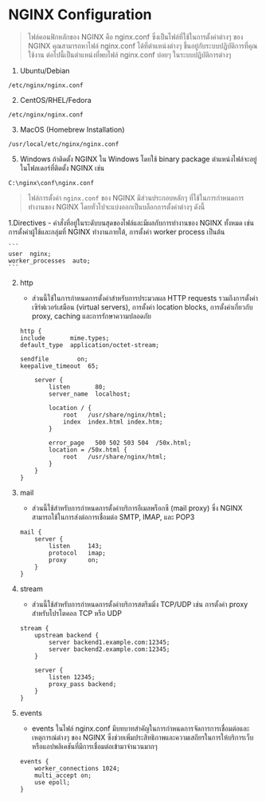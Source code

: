 # NGINX Configuration

> ไฟล์คอนฟิกหลักของ NGINX คือ nginx.conf ซึ่งเป็นไฟล์ที่ใช้ในการตั้งค่าต่างๆ ของ NGINX คุณสามารถหาไฟล์ nginx.conf ได้ที่ตำแหน่งต่างๆ ขึ้นอยู่กับระบบปฏิบัติการที่คุณใช้งาน ต่อไปนี้เป็นตำแหน่งที่พบไฟล์ nginx.conf บ่อยๆ ในระบบปฏิบัติการต่างๆ

1. Ubuntu/Debian

```
/etc/nginx/nginx.conf
```

2. CentOS/RHEL/Fedora

```
/etc/nginx/nginx.conf
```

3. MacOS (Homebrew Installation)

```
/usr/local/etc/nginx/nginx.conf
```

5. Windows ถ้าติดตั้ง NGINX ใน Windows โดยใช้ binary package ตำแหน่งไฟล์จะอยู่ในโฟลเดอร์ที่ติดตั้ง NGINX เช่น

```
C:\nginx\conf\nginx.conf
```

> ไฟล์การตั้งค่า `nginx.conf` ของ NGINX มีส่วนประกอบหลักๆ ที่ใช้ในการกำหนดการทำงานของ NGINX โดยทั่วไปจะแบ่งออกเป็นบล็อกการตั้งค่าต่างๆ ดังนี้

1.Directives
    - คำสั่งที่อยู่ในระดับบนสุดของไฟล์และมีผลกับการทำงานของ NGINX ทั้งหมด เช่น การตั้งค่าผู้ใช้และกลุ่มที่ NGINX ทำงานภายใต้, การตั้งค่า worker process เป็นต้น
    
    ```
    user  nginx;
    worker_processes  auto;
    ```

2. http

    - ส่วนนี้ใช้ในการกำหนดการตั้งค่าสำหรับการประมวลผล HTTP requests รวมถึงการตั้งค่าเซิร์ฟเวอร์เสมือน (virtual servers), การตั้งค่า location blocks, การตั้งค่าเกี่ยวกับ proxy, caching และการรักษาความปลอดภัย
     
    ```
    http {
    include       mime.types;
    default_type  application/octet-stream;

    sendfile        on;
    keepalive_timeout  65;

        server {
            listen       80;
            server_name  localhost;
    
            location / {
                root   /usr/share/nginx/html;
                index  index.html index.htm;
            }
    
            error_page   500 502 503 504  /50x.html;
            location = /50x.html {
                root   /usr/share/nginx/html;
            }
        }
    }

    ```

3. mail

   -  ส่วนนี้ใช้สำหรับการกำหนดการตั้งค่าบริการอีเมลพร็อกซี (mail proxy) ซึ่ง NGINX สามารถใช้ในการส่งต่อการเชื่อมต่อ SMTP, IMAP, และ POP3
     
    ```
    mail {
        server {
            listen     143;
            protocol   imap;
            proxy      on;
        }
    }
    ```

4. stream

    - ส่วนนี้ใช้สำหรับการกำหนดการตั้งค่าบริการสตรีมมิ่ง TCP/UDP เช่น การตั้งค่า proxy สำหรับโปรโตคอล TCP หรือ UDP
  
    ```
    stream {
        upstream backend {
            server backend1.example.com:12345;
            server backend2.example.com:12345;
        }
        
        server {
            listen 12345;
            proxy_pass backend;
        }
    }
    ```
    
5. events

    - events ในไฟล์ nginx.conf มีบทบาทสำคัญในการกำหนดการจัดการการเชื่อมต่อและเหตุการณ์ต่างๆ ของ NGINX ซึ่งช่วยเพิ่มประสิทธิภาพและความเสถียรในการให้บริการเว็บหรือแอปพลิเคชันที่มีการเชื่อมต่อเข้ามาจำนวนมากๆ

    ```
   events {
        worker_connections 1024;
        multi_accept on;
        use epoll;
    }
    ```
